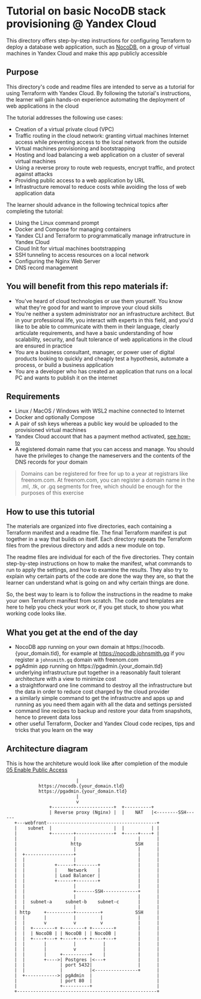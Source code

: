 # Tutorial on basic NocoDB stack provisioning @ Yandex Cloud
This directory offers step-by-step instructions for configuring Terraform to deploy a database web application, such as [NocoDB](https://www.nocodb.com/), on a group of virtual machines in Yandex Cloud and make this app publicly accessible

## Purpose
This directory's code and readme files are intended to serve as a tutorial for using Terraform with Yandex Cloud. By following the tutorial's instructions, the learner will gain hands-on experience automating the deployment of web applications in the cloud

The tutorial addresses the following use cases:
- Creation of a virtual private cloud (VPC)
- Traffic routing in the cloud network: granting virtual machines Internet access while preventing access to the local network from the outside
- Virtual machines provisioning and bootstrapping
- Hosting and load balancing a web application on a cluster of several virtual machines
- Using a reverse proxy to route web requests, encrypt traffic, and protect against attacks
- Providing public access to a web application by URL
- Infrastructure removal to reduce costs while avoiding the loss of web application data

The learner should advance in the following technical topics after completing the tutorial:
- Using the Linux command prompt
- Docker and Compose for managing containers
- Yandex CLI and Terraform to programmatically manage infratructure in Yandex Cloud
- Cloud Init for virtual machines bootstrapping
- SSH tunneling to access resources on a local network
- Configuring the Nginx Web Server
- DNS record management 

## You will benefit from this repo materials if:
- You've heard of cloud technologies or use them yourself. You know what they're good for and want to improve your cloud skills
- You're neither a system administrator nor an infrastructure architect. But in your professional life, you interact with experts in this field, and you'd like to be able to communicate with them in their language, clearly articulate requirements, and have a basic understanding of how scalability, security, and fault tolerance of web applications in the cloud are ensured in practice
- You are a business consultant, manager, or power user of digital products looking to quickly and cheaply test a hypothesis, automate a process, or build a business application
- You are a developer who has created an application that runs on a local PC and wants to publish it on the internet

## Requirements
- Linux / MacOS / Windows with WSL2 machine connected to Internet
- Docker and optionally Compose
- A pair of ssh keys whereas a public key would be uploaded to the provisioned virtual machines 
- Yandex Cloud account that has a payment method activated, [see how-to](https://cloud.yandex.com/en-ru/docs/billing/operations/create-new-account)
- A registered domain name that you can access and manage. You should have the privileges to change the nameservers and the contents of the DNS records for your domain
> Domains can be registered for free for up to a year at registrars like freenom.com. At freenom.com, you can register a domain name in the .ml, .tk, or .gq segments for free, which should be enough for the purposes of this exercise

## How to use this tutorial
The materials are organized into five directories, each containing a Terraform manifest and a readme file. The final Terraform manifest is put together in a way that builds on itself. Each directory repeats the Terraform files from the previous directory and adds a new module on top.

The readme files are individual for each of the five directories. They contain step-by-step instructions on how to make the manifest, what commands to run to apply the settings, and how to examine the results. They also try to explain why certain parts of the code are done the way they are, so that the learner can understand what is going on and why certain things are done.

So, the best way to learn is to follow the instructions in the readme to make your own Terraform manifest from scratch. The code and templates are here to help you check your work or, if you get stuck, to show you what working code looks like.  

## What you get at the end of the day
- NocoDB app running on your own domain at https://nocodb.{your_domain.tld}, for example at https://nocodb.johnsmith.gq if you register a `johnsmith.gq` domain with freenom.com
- pgAdmin app running on https://pgadmin.{your_domain.tld}
- underlying infrastructure put together in a reasonably fault tolerant architecture with a view to minimize cost 
- a straightforward one line command to destroy  all the infrastructure but the data in order to reduce cost charged by the cloud provider
- a similarly simple command to get the infrastructre and apps up and running as you need them again with all the data and settings persisted 
- command line recipes to backup and restore your data from snapshots, hence to prevent data loss 
- other useful Terraform, Docker and Yandex Cloud code recipes, tips and tricks that you learn on the way    

## Architecture diagram
This is how the architeture would look like after completion of the module [05 Enable Public Access](https://github.com/gdlyan/nocodb-pg-tf/tree/master/05%20Enable%20Public%20Access)
```
                          |                                                   
            https://nocodb.{your_domain.tld}
            https://pgadmin.{your_domain.tld}                                                
                          |                                                   
                          v                                                    
                +-----------------------+  +----------+                                      
                | Reverse proxy (Nginx) |  |    NAT   |<--------SSH------                                       
   +---webfront-----------------------------------------+                          
   |    subnet  |                       |  |          | |                     
   |            +--------+--------------+  +-----+----+ |                     
   |                     |                       |      |                     
   |                    http                    SSH     |                     
   |                     |                       |      |
   |  +------------------+                       |      |
   |  |                  |                       |      |
   |  |           +------+--------+              |      |
   |  |           |    Network    |              |      |                                                               
   |  |           | Load Balancer |              |      |
   |  |           +------+--------+              |      |                     
   |  |                  |                       |      |                     
   |  |                  +-------SSH-------------+      |
   |  |                  |                       |      |                     
   |  |  subnet-a     subnet-b    subnet-c       |      |                     
   |  |                  |                       |      |                     
   | http     +----------+---------+            SSH     |                     
   |  |       |          |         |             |      |                     
   |  |       v          v         v             |      |                     
   |  |  +--------+ +--------+ +--------+        |      |                     
   |  |  | NocoDB | | NocoDB | | NocoDB |        |      |                     
   |  |  +----+---+ +----+---+ +----+---+        |      |                     
   |  |       |          |          |            |      |                     
   |  |       |          v          |            |      |                     
   |  |       |     +----------+    |            |      |                     
   |  |       +---->| Postgres |<---+            |      |                     
   |  |             | port 5432|                 |      |   
   |  |             |          |<----------------+      |
   |  +------------>| pgAdmin  |                        |
   |                | port 80  |                        |                     
   |                +----------+                        |                     
   +----------------------------------------------------+ 
```
